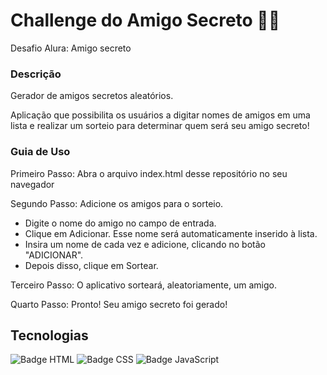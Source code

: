 # **Challenge do Amigo Secreto** 🎲🧐

Desafio Alura: Amigo secreto


### **Descrição**

Gerador de amigos secretos aleatórios.

Aplicação que possibilita os usuários a digitar nomes de amigos em uma lista e realizar um sorteio para determinar quem será seu amigo secreto!


### **Guia de Uso**

Primeiro Passo: Abra o arquivo index.html desse repositório no seu navegador

Segundo Passo: Adicione os amigos para o sorteio.
*  Digite o nome do amigo no campo de entrada.
* Clique em Adicionar. Esse nome será automaticamente inserido à lista.
* Insira um nome de cada vez e adicione, clicando no botão "ADICIONAR".
* Depois disso, clique em Sortear.

Terceiro Passo: O aplicativo sorteará, aleatoriamente, um amigo.

Quarto Passo: Pronto! Seu amigo secreto foi gerado!

## **Tecnologias**

![Badge HTML](https://img.shields.io/badge/HTML5-E34F26?style=for-the-badge&logo=html5&logoColor=white) 
![Badge CSS](https://img.shields.io/badge/CSS3-1572B6?style=for-the-badge&logo=css3&logoColor=white)
![Badge JavaScript](https://img.shields.io/badge/JavaScript-323330?style=for-the-badge&logo=javascript&logoColor=F7DF1E)
